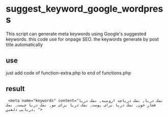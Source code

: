 # suggest_keyword_google_wordpress

This script can generate meta keywords using Google's suggested keywords.
this code use for onpage SEO. 
the keywords generate by post title automatically

## use

just add code of function-extra.php to end of functions.php

## result

`
<meta name="keywords" content="نمک دریا, نمک دریاچه ارومیه, نمک دریا فشار خون, نمک دریا برای پوست, نمک دریا برای مو, نمک دریا چیست, نمک دریایی دلفین, ">`
